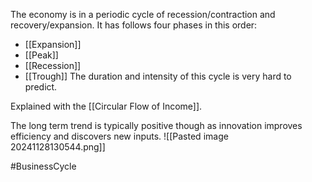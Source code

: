 The economy is in a periodic cycle of recession/contraction and recovery/expansion. It has follows four phases in this order:
- [[Expansion]]
- [[Peak]]
- [[Recession]]
- [[Trough]]
The duration and intensity of this cycle is very hard to predict. 

Explained with the [[Circular Flow of Income]].

The long term trend is typically positive though as innovation improves efficiency and discovers new inputs.
![[Pasted image 20241128130544.png]]

#BusinessCycle 